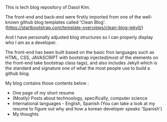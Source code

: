 This is tech blog repository of Dasol Kim.

The front-end and back-end were firstly imported from one of the well-known github blog templates called 'Clean Blog'.
(https://startbootstrap.com/template-overviews/clean-blog-jekyll/)

 And I have personally adjusted blog structures so I can properly display who I am as a developer.

The front-end has been built based on the basic fron languages such as HTML, CSS, JAVASCRIPT with bootstrap injected(most of the elements on the front-end take bootstrap class tags), and also includes Jekyll which is the standard and signature one of what the most people use to build a github blog.

My blog contains those contents below :
- One page of my short resume
- (Mostly) Posts about technoology, specifically, computer science
- International languages - English, Spanish (You can take a look at my resume to figure out why and how a korean developer speaks 'Spanish')
- My thoughts